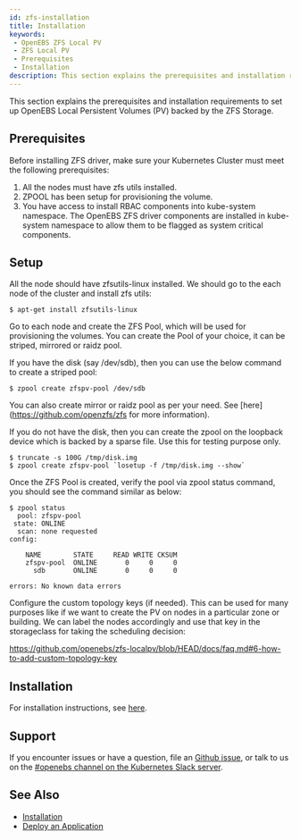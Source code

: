 ```yaml
---
id: zfs-installation
title: Installation
keywords:
 - OpenEBS ZFS Local PV
 - ZFS Local PV
 - Prerequisites
 - Installation
description: This section explains the prerequisites and installation requirements to set up OpenEBS Local Persistent Volumes (PV) backed by the ZFS Storage. 
---
```


This section explains the prerequisites and installation requirements to set up OpenEBS Local Persistent Volumes (PV) backed by the ZFS Storage. 

## Prerequisites

Before installing ZFS driver, make sure your Kubernetes Cluster must meet the following prerequisites:

1. All the nodes must have zfs utils installed.
2. ZPOOL has been setup for provisioning the volume.
3. You have access to install RBAC components into kube-system namespace. The OpenEBS ZFS driver components are installed in kube-system namespace to allow them to be flagged as system critical components.

## Setup

All the node should have zfsutils-linux installed. We should go to the each node of the cluster and install zfs utils:

```
$ apt-get install zfsutils-linux
```

Go to each node and create the ZFS Pool, which will be used for provisioning the volumes. You can create the Pool of your choice, it can be striped, mirrored or raidz pool.

If you have the disk (say /dev/sdb), then you can use the below command to create a striped pool:

```
$ zpool create zfspv-pool /dev/sdb
```

You can also create mirror or raidz pool as per your need. See [here](https://github.com/openzfs/zfs for more information).

If you do not have the disk, then you can create the zpool on the loopback device which is backed by a sparse file. Use this for testing purpose only.

```
$ truncate -s 100G /tmp/disk.img
$ zpool create zfspv-pool `losetup -f /tmp/disk.img --show`
```

Once the ZFS Pool is created, verify the pool via zpool status command, you should see the command similar as below:

```
$ zpool status
  pool: zfspv-pool
 state: ONLINE
  scan: none requested
config:

	NAME        STATE     READ WRITE CKSUM
	zfspv-pool  ONLINE       0     0     0
	  sdb       ONLINE       0     0     0

errors: No known data errors
```

Configure the custom topology keys (if needed). This can be used for many purposes like if we want to create the PV on nodes in a particular zone or building. We can label the nodes accordingly and use that key in the storageclass for taking the scheduling decision:

https://github.com/openebs/zfs-localpv/blob/HEAD/docs/faq.md#6-how-to-add-custom-topology-key

## Installation

For installation instructions, see [here](../../quickstart-guide/installation.md).

## Support

If you encounter issues or have a question, file an [Github issue](https://github.com/openebs/openebs/issues/new), or talk to us on the [#openebs channel on the Kubernetes Slack server](https://kubernetes.slack.com/messages/openebs/).

## See Also

- [Installation](../../../quickstart-guide/installation.md)
- [Deploy an Application](../../../quickstart-guide/deploy-a-test-application.md)
